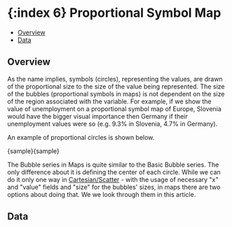 {:index 6}
Proportional Symbol Map
===========

* [Overview](#overview)
* [Data](#data)

## Overview

As the name implies, symbols (circles), representing the values, are drawn of the proportional size to the size of the value being represented. The size of the bubbles (proportional symbols in maps) is not dependent on the size of the region associated with the variable. For example, if we show the value of unemployment on a proportional symbol map of Europe, Slovenia would have the bigger visual importance then Germany if their unemployment values were so (e.g. 9.3% in Slovenia, 4.7% in Germany).

An example of proportional circles is shown below.

{sample}{sample}

The Bubble series in Maps is quite similar to the Basic Bubble series. The only difference about it is defining the center of each circle. While we can do it only one way in [Cartesian/Scatter](../Basic\_Chart\_Types/Bubble\_Chart) - with the usage of necessary "x" and "value" fields and "size" for the bubbles' sizes, in maps there are two options about doing that. We we look through them in this article.

## Data

